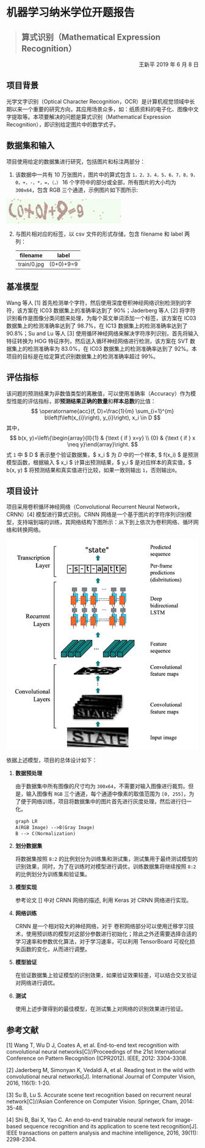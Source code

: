 # 机器学习纳米学位开题报告

> ## 算式识别（Mathematical Expression Recognition）

<div style="text-align: right">王新平	2019 年 6 月 8 日</div>

## 项目背景

光学文字识别（Optical Character Recognition，OCR）是计算机视觉领域中长期以来一个重要的研究方向，其应用场景众多，如：纸质资料的电子化、图像中文字提取等。本项要解决的问题是算式识别（Mathematical Expression Recognition），即识别给定图片中的数学式子。

## 数据集和输入

项目使用给定的数据集进行研究，包括图片和标注两部分：

1. 该数据中一共有 10 万张图片，图片中的算式包含 `1，2，3，4，5，6，7，8，9，0，+，-，*，=，（，）` 16 个字符中的部分或全部，所有图片的大小均为 `300x64`，包含 RGB 三个通道，示例图片如下图所示:

![sample](./images/sample.jpg)

2. 与图片相对应的标签，以 csv 文件的形式存储，包含 filename 和 label 两列：

   |  filename   |   label   |
   | :---------: | :-------: |
   | train/0.jpg | (0+0)+9=9 |

## 基准模型

Wang 等人 [1] 首先检测单个字符，然后使用深度卷积神经网络识别检测到的字符，该方案在 IC03 数据集上的准确率达到了 90%；Jaderberg 等人 [2] 将字符识别看作是图像分类问题来处理，为每个英文单词添加一个标签，该方案在 IC03 数据集上的检测准确率达到了 98.7%，在 IC13 数据集上的检测准确率达到了 90.8%；Su and Lu 等人 [3] 使用循环神经网络来解决字符序列识别，首先将输入特征转换为 HOG 特征序列，然后送入循环神经网络进行检测，该方案在 SVT 数据集上的检测准确率为 83.0%，在 IC03 数据集上的检测准确率达到了 92%。本项目的目标是在给定算式识别数据集上的检测准确率超过 99%。

## 评估指标

该问题的预测结果为非数值类型的离散值，可以使用准确率（Accuracy）作为模型性能的评估指标，即**预测结果正确的数量**和**样本总数**的比值：
$$
\operatorname{acc}(f, D)=\frac{1}{m} \sum_{i=1}^{m} b\left(f\left(x_{i}\right), y_{i}\right), x_i \in D
$$
其中，
$$
b(x, y)=\left\{\begin{array}{ll}{1} & {\text { if } x=y} \\ {0} & {\text { if } x \neq y}\end{array}\right.
$$
式 `1` 中 $ D $ 表示整个验证数据集，$ x_i $ 为 $D$ 中的一个样本, $ f(x_i) $ 是预测模型函数，根据输入 $ x_i $ 计算出预测结果，$ y_i $ 是对应样本的真实值，$ b(x, y) $ 将预测结果和真实值进行比较，如果一致则输出 `1`，否则输出`0`。

## 项目设计

项目采用卷积循环神经网络（Convolutional Recurrent Neural Network，CRNN）[4] 模型进行算式识别。CRNN 网络是一个基于图片的字符序列识别模型，支持端到端的训练，其网络结构下图所示：从下到上依次为卷积网络、循环网络和转换网络。

![crnn_arch](./images/crnn_arch.png)

依据上述模型，项目的总体设计如下：

1. **数据预处理**

   由于数据集中所有图像的尺寸均为 `300x64`，不需要对输入图像进行裁剪。但是，输入图像有 `RGB` 三个通道，每个通道中像素的取值范围为 `[0, 255]`，为了便于网络训练，项目将数据集中的图片首先进行灰度处理，然后进行归一化。

   ```mermaid
   graph LR
   A(RGB Image) -->B(Gray Image)
   B --> C(Normalization)
   ```

2. **划分数据集**

   将数据集按照 `8:2` 的比例划分为训练集和测试集，测试集用于最终测试模型的识别效果，同时，为了在训练时对模型进行调优，训练数据集将继续按照 `8:2` 的比例划分为训练集和验证集。

3. **模型实现**

   参考论文 [] 中对 CRNN 网络的描述, 利用 Keras 对 CRNN 网络进行实现。

4. **网络训练**

   CRNN 是一个相对较大的神经网络，对于 卷积网络部分可以使用迁移学习技术，使用预训练的模型对这部分参数进行初始化；除此之外还需要选择合适的学习速率和参数优化算法，对于学习速率，可以利用 TensorBoard 可视化损失函数的变化，从而进行调整。

5. **模型验证**

   在验证数据集上验证模型的识别效果，如果验证效果较差，可以结合交叉验证对网络进行调优。

6. **测试**

   使用上述步骤得到的最佳模型，在测试集上对网络的识别效果进行验证。

## 参考文献

[1] Wang T, Wu D J, Coates A, et al. End-to-end text recognition with convolutional neural networks[C]//Proceedings of the 21st International Conference on Pattern Recognition (ICPR2012). IEEE, 2012: 3304-3308.

[2] Jaderberg M, Simonyan K, Vedaldi A, et al. Reading text in the wild with convolutional neural networks[J]. International Journal of Computer Vision, 2016, 116(1): 1-20.

[3] Su B, Lu S. Accurate scene text recognition based on recurrent neural network[C]//Asian Conference on Computer Vision. Springer, Cham, 2014: 35-48.

[4] Shi B, Bai X, Yao C. An end-to-end trainable neural network for image-based sequence recognition and its application to scene text recognition[J]. IEEE transactions on pattern analysis and machine intelligence, 2016, 39(11): 2298-2304.